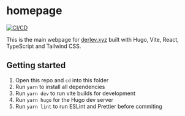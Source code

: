 # homepage

[![CI/CD](https://github.com/DerLev/derlev-xyz/actions/workflows/integration-deployment.yml/badge.svg?branch=main&event=push)](https://github.com/DerLev/derlev-xyz/actions/workflows/integration-deployment.yml)

This is the main webpage for [derlev.xyz](https://derlev.xyz) built with Hugo, 
Vite, React, TypeScript and Tailwind CSS.

## Getting started

1. Open this repo and `cd` into this folder
1. Run `yarn` to install all dependencies
1. Run `yarn dev` to run vite builds for development
1. Run `yarn hugo` for the Hugo dev server
1. Run `yarn lint` to run ESLint and Prettier before commiting
